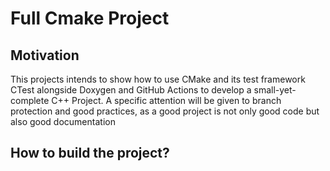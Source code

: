 # Full Cmake Project

## Motivation

This projects intends to show how to use CMake and its test framework 
CTest alongside Doxygen and GitHub Actions to develop a small-yet-complete 
C++ Project. A specific attention will be given to branch protection and good 
practices, as a good project is not only good code but also good documentation

## How to build the project?

